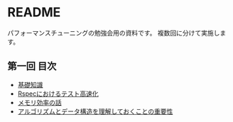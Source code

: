 # README
パフォーマンスチューニングの勉強会用の資料です。
複数回に分けて実施します。

## 第一回 目次
- [基礎知識](./basic.md)
- [Rspecにおけるテスト高速化](./rspec.md)
- [メモリ効率の話](./memory.md)
- [アルゴリズムとデータ構造を理解しておくことの重要性](./algorithms_and_data_structures.md)
